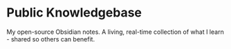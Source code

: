 # Public Knowledgebase
My open-source Obsidian notes. A living, real-time collection of what I learn - shared so others can benefit.
